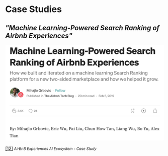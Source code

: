 # Case Studies

## _"Machine Learning-Powered Search Ranking of Airbnb Experiences"_

![AirBnB Experiences case study](../Images/18_running_case.png)

[[12]](https://medium.com/airbnb-engineering/machine-learning-powered-search-ranking-of-airbnb-experiences-110b4b1a0789)<small><i> AirBnB Experiences AI Ecosystem - Case Study</i></small>
